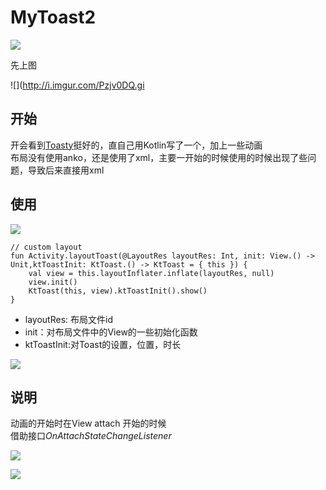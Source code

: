 # MyToast2
![](http://i.imgur.com/6xowrcq.png)       

先上图    

![](http://i.imgur.com/Pzjv0DQ.gi
## 开始 ##
开会看到[Toasty](https://github.com/GrenderG/Toasty)挺好的，直自己用Kotlin写了一个，加上一些动画      
布局没有使用anko，还是使用了xml，主要一开始的时候使用的时候出现了些问题，导致后来直接用xml     
## 使用 ##
![](http://i.imgur.com/NyILDoq.jpg)      


	// custom layout
	fun Activity.layoutToast(@LayoutRes layoutRes: Int, init: View.() -> Unit,ktToastInit: KtToast.() -> KtToast = { this }) {
	    val view = this.layoutInflater.inflate(layoutRes, null)
	    view.init()
	    KtToast(this, view).ktToastInit().show()
	}	

- layoutRes: 布局文件id
- init：对布局文件中的View的一些初始化函数    
- ktToastInit:对Toast的设置，位置，时长   

![](http://i.imgur.com/2qgaGkv.jpg)    
## 说明 ##
动画的开始时在View attach 开始的时候    
借助接口*OnAttachStateChangeListener*    

![](http://i.imgur.com/Ug8J24s.png)    

![](http://i.imgur.com/iyHGPcf.png)    


